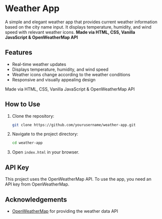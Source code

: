 # Weather App

A simple and elegant weather app that provides current weather information based on the city name input. It displays temperature, humidity, and wind speed with relevant weather icons. **Made via HTML, CSS, Vanilla JavaScript & OpenWeatherMap API**

## Features

- Real-time weather updates
- Displays temperature, humidity, and wind speed
- Weather icons change according to the weather conditions
- Responsive and visually appealing design


Made via HTML, CSS, Vanilla JavaScript & OpenWeatherMap API


## How to Use

1. Clone the repository:
    ```sh
    git clone https://github.com/yourusername/weather-app.git
    ```

2. Navigate to the project directory:
    ```sh
    cd weather-app
    ```

3. Open `index.html` in your browser.

## API Key

This project uses the OpenWeatherMap API. To use the app, you need an API key from OpenWeatherMap.

## Acknowledgements

- [OpenWeatherMap](https://openweathermap.org/) for providing the weather data API

